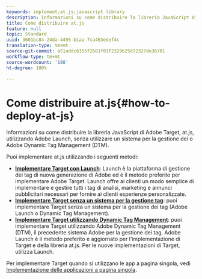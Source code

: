 ```yaml
---
keywords: implement;at.js;javascript library
description: Informazioni su come distribuire la libreria JavaScript di Adobe Target, at.js, utilizzando Adobe Launch, senza utilizzare un sistema per la gestione dei o Adobe Dynamic Tag Management (DTM).
title: Come distribuire at.js
feature: null
topic: Standard
uuid: 3601bc84-24da-4495-b1aa-7ca463edef4c
translation-type: tm+mt
source-git-commit: a51addc6155f2681f01f2329b25d72327de36701
workflow-type: tm+mt
source-wordcount: '188'
ht-degree: 100%

---
```



# Come distribuire at.js{#how-to-deploy-at-js}

Informazioni su come distribuire la libreria JavaScript di Adobe Target, at.js, utilizzando Adobe Launch, senza utilizzare un sistema per la gestione dei o Adobe Dynamic Tag Management (DTM).

Puoi implementare at.js utilizzando i seguenti metodi:

* **[Implementare Target con Launch](/help/c-implementing-target/c-implementing-target-for-client-side-web/how-to-deployatjs/cmp-implementing-target-using-adobe-launch.md)**: Launch è la piattaforma di gestione dei tag di nuova generazione di Adobe ed è il metodo preferito per implementare Adobe Target. Launch offre ai clienti un modo semplice di implementare e gestire tutti i tag di analisi, marketing e annunci pubblicitari necessari per fornire ai clienti esperienze personalizzate.
* **[Implementare Target senza un sistema per la gestione tag](/help/c-implementing-target/c-implementing-target-for-client-side-web/how-to-deployatjs/implementing-target-without-a-tag-manager.md)**: puoi implementare Target senza un sistema per la gestione dei tag (Adobe Launch o Dynamic Tag Management).
* **[Implementare Target utilizzando Dynamic Tag Management](/help/c-implementing-target/c-implementing-target-for-client-side-web/how-to-deployatjs/implementing-target-using-dynamic-tag-management.md)**: puoi implementare Target utilizzando Adobe Dynamic Tag Management (DTM), il precedente sistema Adobe per la gestione dei tag. Adobe Launch è il metodo preferito e aggiornato per l’implementazione di Target e della libreria at.js. Per le nuove implementazioni di Target, utilizza Launch.

Per implementare Target quando si utilizzano le app a pagina singola, vedi [Implementazione delle applicazioni a pagina singola](/help/c-implementing-target/c-implementing-target-for-client-side-web/how-to-deployatjs/target-atjs-single-page-application.md).
